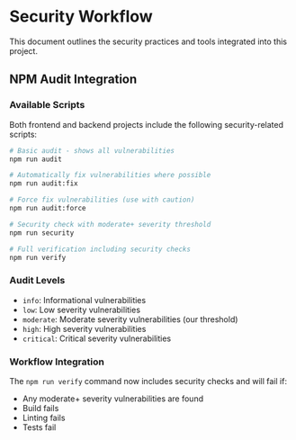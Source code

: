 # Security Workflow

This document outlines the security practices and tools integrated into this project.

## NPM Audit Integration

### Available Scripts

Both frontend and backend projects include the following security-related scripts:

```bash
# Basic audit - shows all vulnerabilities
npm run audit

# Automatically fix vulnerabilities where possible
npm run audit:fix

# Force fix vulnerabilities (use with caution)
npm run audit:force

# Security check with moderate+ severity threshold
npm run security

# Full verification including security checks
npm run verify
```

### Audit Levels

- `info`: Informational vulnerabilities
- `low`: Low severity vulnerabilities
- `moderate`: Moderate severity vulnerabilities (our threshold)
- `high`: High severity vulnerabilities
- `critical`: Critical severity vulnerabilities

### Workflow Integration

The `npm run verify` command now includes security checks and will fail if:
- Any moderate+ severity vulnerabilities are found
- Build fails
- Linting fails
- Tests fail